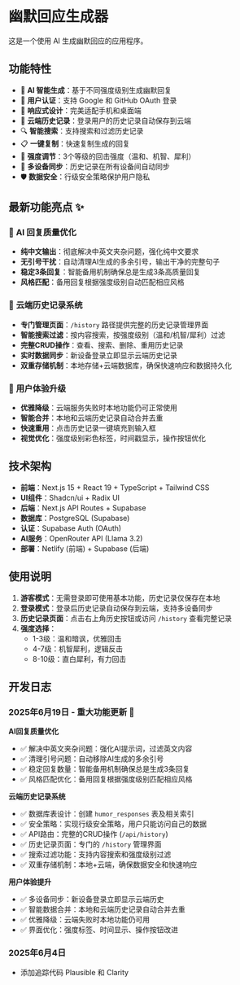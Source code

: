 # 幽默回应生成器

这是一个使用 AI 生成幽默回应的应用程序。

## 功能特性

- 🤖 **AI 智能生成**：基于不同强度级别生成幽默回复
- 🔐 **用户认证**：支持 Google 和 GitHub OAuth 登录
- 📱 **响应式设计**：完美适配手机和桌面端
- 💾 **云端历史记录**：登录用户的历史记录自动保存到云端
- 🔍 **智能搜索**：支持搜索和过滤历史记录
- 📋 **一键复制**：快速复制生成的回复
- 🎯 **强度调节**：3个等级的回击强度（温和、机智、犀利）
- 🔄 **多设备同步**：历史记录在所有设备间自动同步
- 🛡️ **数据安全**：行级安全策略保护用户隐私

## 最新功能亮点 ✨

### 🎯 **AI 回复质量优化**
- **纯中文输出**：彻底解决中英文夹杂问题，强化纯中文要求
- **无引号干扰**：自动清理AI生成的多余引号，输出干净的完整句子
- **稳定3条回复**：智能备用机制确保总是生成3条高质量回复
- **风格匹配**：备用回复根据强度级别自动匹配相应风格

### 🚀 **云端历史记录系统**
- **专门管理页面**：`/history` 路径提供完整的历史记录管理界面
- **智能搜索过滤**：按内容搜索，按强度级别（温和/机智/犀利）过滤
- **完整CRUD操作**：查看、搜索、删除、重用历史记录
- **实时数据同步**：新设备登录立即显示云端历史记录
- **双重存储机制**：本地存储+云端数据库，确保快速响应和数据持久化

### 🎨 **用户体验升级**
- **优雅降级**：云端服务失败时本地功能仍可正常使用
- **智能合并**：本地和云端历史记录自动合并去重
- **快速重用**：点击历史记录一键填充到输入框
- **视觉优化**：强度级别彩色标签，时间戳显示，操作按钮优化

## 技术架构

- **前端**：Next.js 15 + React 19 + TypeScript + Tailwind CSS
- **UI组件**：Shadcn/ui + Radix UI
- **后端**：Next.js API Routes + Supabase
- **数据库**：PostgreSQL (Supabase)
- **认证**：Supabase Auth (OAuth)
- **AI服务**：OpenRouter API (Llama 3.2)
- **部署**：Netlify (前端) + Supabase (后端)

## 使用说明

1. **游客模式**：无需登录即可使用基本功能，历史记录仅保存在本地
2. **登录模式**：登录后历史记录自动保存到云端，支持多设备同步
3. **历史记录页面**：点击右上角历史按钮或访问 `/history` 查看完整记录
4. **强度选择**：
   - 1-3级：温和暗讽，优雅回击
   - 4-7级：机智犀利，逻辑反击  
   - 8-10级：直白犀利，有力回击



## 开发日志

### 2025年6月19日 - 重大功能更新 🎉
**AI回复质量优化**
- ✅ 解决中英文夹杂问题：强化AI提示词，过滤英文内容
- ✅ 清理引号问题：自动移除AI生成的多余引号
- ✅ 稳定回复数量：智能备用机制确保总是生成3条回复
- ✅ 风格匹配优化：备用回复根据强度级别匹配相应风格

**云端历史记录系统**
- ✅ 数据库表设计：创建 `humor_responses` 表及相关索引
- ✅ 安全策略：实现行级安全策略，用户只能访问自己的数据
- ✅ API路由：完整的CRUD操作 (`/api/history`)
- ✅ 历史记录页面：专门的 `/history` 管理界面
- ✅ 搜索过滤功能：支持内容搜索和强度级别过滤
- ✅ 双重存储机制：本地+云端，确保数据安全和快速响应

**用户体验提升**
- ✅ 多设备同步：新设备登录立即显示云端历史
- ✅ 智能数据合并：本地和云端历史记录自动合并去重
- ✅ 优雅降级：云端失败时本地功能仍可用
- ✅ 界面优化：强度标签、时间显示、操作按钮改进

### 2025年6月4日
- 添加追踪代码 Plausible 和 Clarity



